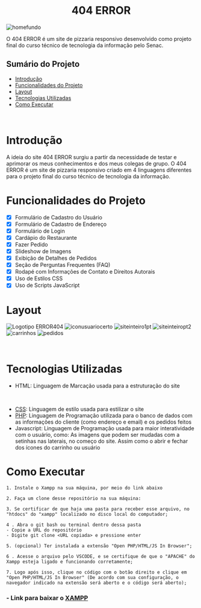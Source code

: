 
<h1 align="center"> 404 ERROR </h1>

![homefundo](./assets/READMEBANNER.png)

O 404 ERROR é um site de pizzaria responsivo desenvolvido como projeto final do curso técnico de tecnologia da informação pelo Senac.


## Sumário do Projeto

* [Introdução](#introdução)
* [Funcionalidades do Projeto](#funcionalidades-do-projeto)
* [Layout](#layout)
* [Tecnologias Utilizadas](#tecnologias-utilizadas)
* [Como Executar](#como-executar)

<br>

# Introdução
A ideia do site 404 ERROR surgiu a partir da necessidade de testar e aprimorar os meus conhecimentos e dos meus colegas de grupo. O 404 ERROR é um site de pizzaria responsivo criado em 4 linguagens diferentes para o projeto final do curso técnico de tecnologia da informação.

# Funcionalidades do Projeto

- [x] Formulário de Cadastro do Usuário
 - [x] Formulário de Cadastro de Endereço
 - [x] Formulário de Login
 - [x] Cardápio do Restaurante
 - [x] Fazer Pedido
 - [x] Slideshow de Imagens
 - [x] Exibição de Detalhes de Pedidos
 - [x] Seção de Perguntas Frequentes (FAQ)
- [x] Rodapé com Informações de Contato e Direitos Autorais
- [x] Uso de Estilos CSS
- [x] Uso de Scripts JavaScript

# Layout
![Logotipo ERROR404](./assets/Logotipo%20ERROR%20404.png)
![iconusuariocerto](./assets/iconusuariocerto.png)
![siteinteiro1pt](./assets/siteinteiro1pt.png)
![siteinteiropt2](./assets/siteinteiropt2.png)
![carrinhos](./assets/carrinhos.png)
![pedidos](./assets/pedidos.png)

<br>

# Tecnologias Utilizadas
- HTML: Linguagem de Marcação usada para a estruturação do site
<br>

- [CSS](https://www.css3.com): Linguagem de estilo usada para estilizar o site
- [PHP](https://www.php.net): Linguagem de Programação utilizada para o banco de dados com as informações do cliente (como endereço e email) e os pedidos feitos
- Javascript: Linguagem de Programação usada para maior interatividade com o usuário, como: As imagens que podem ser mudadas com a setinhas nas laterais, no começo do site. Assim como o abrir e fechar dos ícones do carrinho ou usuário
# Como Executar

```
1. Instale o Xampp na sua máquina, por meio do link abaixo 

2. Faça um clone desse repositório na sua máquina:

3. Se certificar de que haja uma pasta para receber esse arquivo, no "htdocs" do "xampp" localizado no disco local do computador;

4 . Abra o git bash ou terminal dentro dessa pasta
- Copie a URL do repositório
- Digite git clone <URL copiada> e pressione enter

5. (opcional) Ter instalada a extensão "Open PHP/HTML/JS In Browser";

6 . Acesse o arquivo pelo VSCODE, e se certifique de que o "APACHE" do Xampp esteja ligado e funcionando corretamente;

7. Logo após isso, clique no código com o botão direito e clique em "Open PHP/HTML/JS In Browser" (De acordo com sua configuração, o navegador indicado na extensão será aberto e o código será aberto);
```

### - Link para baixar o [XAMPP](https://www.apachefriends.org/pt_br/index.html) 



